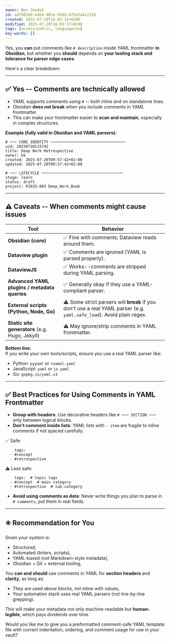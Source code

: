 ```yaml
---
owner: Ben Jendyk
id: adf98269-ede9-401e-b58d-d75d3a4c2328
created: 2025-07-20T16:03:14+0200
modified: 2025-07-20T16:03:17+0200
tags: [access/public, language/en]
key-words: []
---
```


Yes, you **can** put comments like `# description` inside YAML frontmatter **in Obsidian**, but whether you **should** depends on **your tooling stack and tolerance for parser edge cases**.

Here's a clear breakdown:

* * *

## ✅ Yes -- Comments are technically allowed
- YAML supports comments using `#` -- both inline and on standalone lines.
- Obsidian **does not break** when you include comments in YAML frontmatter.
- This can make your frontmatter easier to **scan and maintain**, especially in complex structures.

**Example (fully valid in Obsidian and YAML parsers):**
    
    
    # ─── CORE IDENTITY ─────────────────────────────────
    uid: 20250720115742
    title: Deep Work Retrospective
    owner: hk
    created: 2025-07-20T09:57:42+02:00
    updated: 2025-07-20T09:57:42+02:00
    
    # ─── LIFECYCLE ────────────────────────────────────
    stage: learn
    status: draft
    project: P2025-003 Deep_Work_Book
    

* * *

## ⚠️ Caveats -- When comments might cause issues

| Tool | Behavior | 
| ---- | ----  |
| **Obsidian (core)** | ✅ Fine with comments; Dataview reads around them. | 
| **Dataview plugin** | ✅ Comments are ignored (YAML is parsed properly). | 
| **DataviewJS** | ✅ Works--comments are stripped during YAML parsing. | 
| **Advanced YAML plugins / metadata queries** | ✅ Generally okay if they use a YAML-compliant parser. | 
| **External scripts (Python, Node, Go)** | ⚠️ Some strict parsers will **break** if you don't use a real YAML parser (e.g. `yaml.safe_load`). Avoid plain regex. | 
| **Static site generators** (e.g. Hugo, Jekyll) | ⚠️ May ignore/strip comments in YAML frontmatter. | 

**Bottom line:**  
If you write your own tools/scripts, ensure you use a real YAML parser like:

- Python: `pyyaml` or `ruamel.yaml`
- JavaScript: `yaml` or `js-yaml`
- Go: `gopkg.in/yaml.v3`
* * *

## ✅ Best Practices for Using Comments in YAML Frontmatter

- **Group with headers**: Use decorative headers like `# ─── SECTION ───` only between logical blocks.
- **Don't comment inside lists**: YAML lists with `- item` are fragile to inline comments if not spaced carefully.

✅ Safe:
    
        tags:
      - #concept
      - #retrospective
    

⚠️ Less safe:
    
        tags:  # topic tags
      - #concept  # main category
      - #retrospective  # sub-category
    

- **Avoid using comments as data**: Never write things you plan to parse in `# comments`; put them in real fields.
* * *

## ✳️ Recommendation for You

Given your system is:

- Structured,
- Automated (linters, scripts),
- YAML-based (not Markdown-style metadata),
- Obsidian + Git + external tooling,

You **can and should** use comments in YAML for **section headers** and **clarity**, as long as:
- They are used _above_ blocks, not inline with values,
- Your automation stack uses real YAML parsers (not line-by-line grepping).

This will make your metadata not only machine-readable but **human-legible**, which pays dividends over time.

Would you like me to give you a preformatted comment-safe YAML template file with correct indentation, ordering, and comment usage for use in your vault?